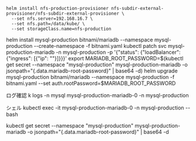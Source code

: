 ```
helm install nfs-production-provisioner nfs-subdir-external-provisioner/nfs-subdir-external-provisioner \
  --set nfs.server=192.168.16.7 \
  --set nfs.path=/data/kube/ \
  --set storageClass.name=nfs-production
```

helm install mysql-production bitnami/mariadb --namespace mysql-production --create-namespace -f bitnami.yaml
kubectl patch svc mysql-production-mariadb -n mysql-production -p '{"status": {"loadBalancer": {"ingress": [{"ip": ""}]}}}'
export MARIADB_ROOT_PASSWORD=$(kubectl get secret --namespace "mysql-production" mysql-production-mariadb -o jsonpath="{.data.mariadb-root-password}" | base64 -d)
helm upgrade mysql-production bitnami/mariadb --namespace mysql-production -f bitnami.yaml --set auth.rootPassword=$MARIADB_ROOT_PASSWORD

ログ確認
k logs -n mysql mysql-production-mariadb-0 -n mysql-production

シェル
kubectl exec -it mysql-production-mariadb-0 -n mysql-production -- bash

kubectl get secret --namespace "mysql-production" mysql-production-mariadb -o jsonpath="{.data.mariadb-root-password}" | base64 -d

